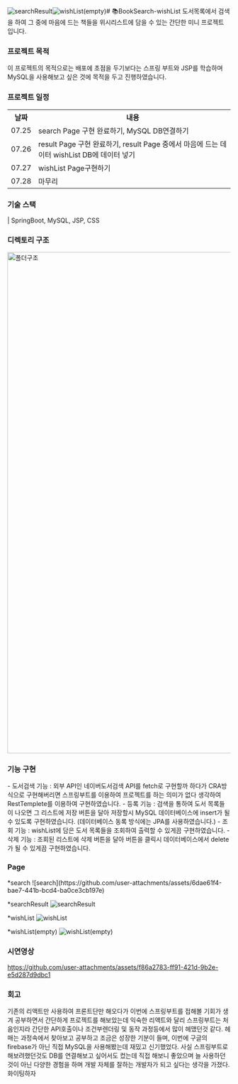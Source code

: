 ![searchResult](https://github.com/user-attachments/assets/0cba39e5-17b2-4c07-b079-0c1b4018f422)![wishList(empty)](https://github.com/user-attachments/assets/27700ddb-7134-43bc-a8bf-f0815f472ac2)# 📚BookSearch-wishList
도서목록에서 검색을 하여 그 중에 마음에 드는 책들을 위시리스트에 담을 수 있는 간단한 미니 프로젝트 입니다.

<h3>프로젝트 목적</h3>  이 프로젝트의 목적으로는 배포에 초점을 두기보다는 스프링 부트와 JSP를 학습하며 MySQL을 사용해보고 싶은 것에 목적을 두고 진행하였습니다.
<h3>프로젝트 일정</h3>
<table>
  <tr><th>날짜</th> <th>내용</th></tr>
  <tr><td>07.25</td><td>search Page 구현 완료하기, MySQL DB연결하기</td></tr>
  <tr><td>07.26</td><td>result Page 구현 완료하기, result Page 중에서 마음에 드는 데이터 wishList DB에 데이터 넣기</td></tr>
  <tr><td>07.27</td><td>wishList Page구현하기</td></tr>
  <tr><td>07.28</td><td>마무리</td></tr>
</table>
<h3>기술 스택</h3>
| SpringBoot, MySQL, JSP, CSS

<h3>디렉토리 구조</h3>
<img width="1128" alt="폴더구조" src="https://github.com/user-attachments/assets/81f86ee3-b3f0-4cb5-9996-cd67ebf74f61">

<h3>기능 구현</h3>
- 도서검색 기능 : 외부 API인 네이버도서검색 API를 fetch로 구현할까 하다가 CRA방식으로 구현해버리면 스프링부트를 이용하여 프로젝트를 하는 의미가 없다 생각하여 RestTemplete를 이용하여 구현하였습니다.
- 등록 기능 : 검색을 통하여 도서 목록들이 나오면 그 리스트에 저장 버튼을 달아 저장할시 MySQL 데이터베이스에 insert가 될 수 있도록 구현하였습니다. (데이터베이스 동록 방식에는 JPA를 사용하였습니다.)
- 조회 기능 : wishList에 담은 도서 목록들을 조회하여 출력할 수 있게끔 구현하였습니다.
- 삭제 기능 : 조회된 리스트에 삭제 버튼을 달아 버튼을 클릭시 데이터베이스에서 delete가 될 수 있게끔 구현하였습니다.

<h3>Page</h3>
*search 
![search](https://github.com/user-attachments/assets/6dae61f4-bae7-441b-bcd4-ba0ce3cb197e)

*searchResult
![searchResult](https://github.com/user-attachments/assets/a2d37d8e-080a-46a6-a7a6-5ac769e6c533)

*wishList
![wishList](https://github.com/user-attachments/assets/7d75485e-6007-4e0f-b600-c4119d42480b)

*wishList(empty)
![wishList(empty)](https://github.com/user-attachments/assets/dd7d3637-65fc-45d1-8a3a-cfbb2ccc9e8b)

<h3>시연영상</h3>

https://github.com/user-attachments/assets/f86a2783-ff91-421d-9b2e-e5d287d9dbc1



<h3>회고</h3>
기존의 리액트만 사용하여 프론트단만 해오다가 이번에 스프링부트를 접해볼 기회가 생겨 공부하면서 간단하게 프로젝트를 해보았는데 익숙한 리액트와 달리 스프링부트는 처음인지라 간단한 API호출이나 조건부렌더링 및 동작 과정등에서 많이 헤맸던것 같다. 헤매는 과정속에서 찾아보고 공부하고 조금은 성장한 기분이 들며, 이번에 구글의 firebase가 아닌 직접 MySQL을 사용해봤는데 재밌고 신기했었다. 사실 스프링부트로 해보려했던것도 DB를 연결해보고 싶어서도 컸는데 직접 해보니 좋았으며 늘 사용하던것이 아닌 다양한 경험을 하며 개발 자체를 잘하는 개발자가 되고 싶다는 생각을 가졌다. 화이팅하자
